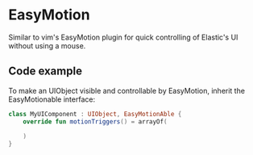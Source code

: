 # EasyMotion
Similar to vim's EasyMotion plugin for quick controlling of Elastic's UI without using a mouse.

## Code example
To make an UIObject visible and controllable by EasyMotion, inherit the EasyMotionable interface:

```kotlin
class MyUIComponent : UIObject, EasyMotionAble {
    override fun motionTriggers() = arrayOf(
        
    )
}
```